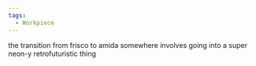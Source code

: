 ```yaml
---
tags:
  - Workpiece
---
```

the transition from frisco to amida somewhere involves going into a super neon-y retrofuturistic thing

